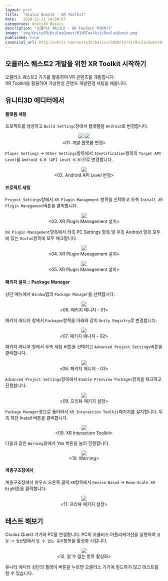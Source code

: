 ```yaml
---
layout: post
title:  "Oculus Quest2 - XR Toolkit"
date:   2020-12-11 14:00:07
categories: Unity3D Basics
description: "오큘러스 퀘스트2 - XR Toolkit 적용하기"
image: 'img/UnityVR/OculusQuest/01XRToolkit/OculusQuest.png'
published: true
canonical_url: http://whtls.com/unity3d/basics/2020/12/11/OculusQuest01XRToolKit/
---
```


## 오큘러스 퀘스트2 개발을 위한 XR Toolkit 시작하기
오큘러스 퀘스트2 기기를 활용하여 VR 콘텐츠를 개발합니다.  
XR Toolkit을 활용하여 가상현실 콘텐츠 개발환경 세팅을 해봅니다.
  
## 유니티3D 에디터에서  
  
#### 플랫폼 세팅
프로젝트를 생성하고 `Build Settings`창에서 플랫폼을 `Android`로 변경합니다.  
<p align="center"><img src="/img/UnityVR/OculusQuest/01XRToolkit/01.PNG"> <img src="/img/UnityVR/OculusQuest/01XRToolkit/02.PNG"><br/>
<01. 개발 플렛폼 변경></p>
  
`Player Settings` -> `Other Settings`항목에서 `Identification`항목의 `Target API Level`을 `Android 6.0 (API Level 6.0)`으로 변경합니다.  
<p align="center"><img src="/img/UnityVR/OculusQuest/01XRToolkit/04.PNG"><br/>
<02. Android API Level 변경></p>

#### 프로젝트 세팅
`Project Settings`창에서 `XR Plugin Management` 항목을 선택하고 우측 `Install XR Plugin Management`버튼을 클릭합니다.  
<p align="center"><img src="/img/UnityVR/OculusQuest/01XRToolkit/05.PNG"><br/>
<03. XR Plugin Management 설치></p>
  
`XR Plugin Management`항목에서 좌측 PC Settings 항목 및 우측 Android 항목 모두에 있는 `Oculus`항목에 모두 체크합니다.  
<p align="center"><img src="/img/UnityVR/OculusQuest/01XRToolkit/03.PNG"><br/>
<04. XR Plugin Management 설치></p>
  <p align="center"><img src="/img/UnityVR/OculusQuest/01XRToolkit/06.PNG"><br/>
<05. XR Plugin Management 설치></p>

#### 패키지 설치 :: Package Manager
상단 메뉴에서 `Window`탭의 `Package Manager`를 선택합니다.  
<p align="center"><img src="/img/UnityVR/OculusQuest/01XRToolkit/08.PNG"><br/>
<06. 패키지 매니저 - 01></p>
  
패키지 매니저 창에서 `Packages`항목을 아래와 같이 `Unity Registry`로 변경합니다.  
<p align="center"><img src="/img/UnityVR/OculusQuest/01XRToolkit/09.PNG"><br/>
<07. 패키지 매니저 - 02></p>
  
패키지 매니저 창에서 우측 세팅 버튼을 선택하고 `Advanced Project Settings`버튼을 클릭합니다. 
<p align="center"><img src="/img/UnityVR/OculusQuest/01XRToolkit/10.PNG"><br/>
<08. 패키지 매니저 - 03></p>
  
`Advanced Project Settings`항목에서 `Enable Preiview Packages`항목을 체크하고 진행합니다.  
<p align="center"><img src="/img/UnityVR/OculusQuest/01XRToolkit/11.PNG"><br/>
<09. 프리뷰 패키지 설정></p>

`Package Manager`창으로 돌아와서 `XR Interaction Toolkit`패키지를 설치합니다. 우측 하단 Install 버튼을 클릭합니다.  
<p align="center"><img src="/img/UnityVR/OculusQuest/01XRToolkit/13.PNG"><br/>
<09. XR Interaction Toolkit></p>
  
다음과 같은 `Warning`창에서 Yes 버튼을 눌러 진행합니다.  
<p align="center"><img src="/img/UnityVR/OculusQuest/01XRToolkit/14.PNG"><br/>
<10. Warning></p>

#### 계층구조창에서
계층구조창에서 마우스 오른쪽 클릭 `XR`항목에서 `Device-Based` -> `Room-Scale XR Rig`버튼을 클릭합니다.  
<p align="center"><img src="/img/UnityVR/OculusQuest/01XRToolkit/15.PNG"><br/>
<11. 프리뷰 패키지 설정></p>
  
## 테스트 해보기
Oculus Quest 기기와 PC를 연결합니다. 
PC의 오큘러스 어플리케이션을 실행하여 `설정` -> `일반`탭에서 `알 수 없는 출처`항목을 활성화 시킵니다.  
<p align="center"><img src="/img/UnityVR/OculusQuest/01XRToolkit/16.PNG"><br/>
<12. 알 수 없는 항목 활성화></p>
  
유니티 에디터 상단의 플레이 버튼을 누르면 오큘러스 기기에 빌드하지 않고 테스트를 할 수 있습니다.
